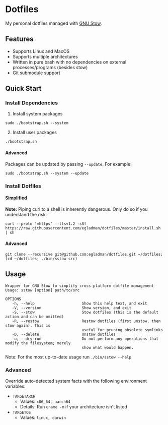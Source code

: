 # Dotfiles

My personal dotfiles managed with [GNU Stow](https://www.gnu.org/software/stow/).

## Features

- Supports Linux and MacOS
- Supports multiple architectures
- Written in pure bash with no dependencies on external processes/programs (besides stow)
- Git submodule support

## Quick Start

### Install Dependencies

1. Install system packages

```
sudo ./bootstrap.sh --system
```

2. Install user packages

```
./bootstrap.sh
```

#### Advanced

Packages can be updated by passing `--update`. For example:

```
sudo ./bootstrap.sh --system --update
```

### Install Dotfiles

#### Simplified

**Note:** Piping curl to a shell is inherently dangerous. Only do so if you understand the risk.

```
curl --proto '=https' --tlsv1.2 -sSf https://raw.githubusercontent.com/egladman/dotfiles/master/install.sh | sh
```

#### Advanced

```
git clone --recursive git@github.com:egladman/dotfiles.git ~/dotfiles; (cd ~/dotfiles; ./bin/sstow src)
```

## Usage

```
Wrapper for GNU Stow to simplify cross-platform dotfile management
Usage: sstow [option] path/to/src

OPTIONS
   -h, --help                     Show this help text, and exit
   -V, --version                  Show version, and exit
   -S, --stow                     Stow dotfiles (this is the default action and can be omitted)
   -R, --restow                   Restow dotfiles (first unstow, then stow again). This is
                                  useful for pruning obsolete symlinks
   -D, --delete                   Unstow dotfiles
   -u, --dry-run                  Do not perform any operations that modify the filesystem; merely
                                  show what would happen.
```

Note: For the most up-to-date usage run `./bin/sstow --help`

### Advanced

Override auto-detected system facts with the following environment variables:

- `TARGETARCH`
  - Values: `x86_64, aarch64`
  - Details: Run `uname -m` if your architecture isn't listed
- `TARGETOS`
  - Values: `linux, darwin`
